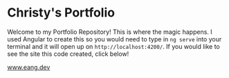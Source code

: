 # Christy's Portfolio
Welcome to my Portfolio Repository! This is where the magic happens. I used Angular to create this so you would need to type in `ng serve` into your terminal and it will open up on `http://localhost:4200/`. If you would like to see the site this code created, click below!

www.eang.dev